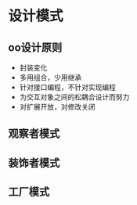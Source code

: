 # 设计模式

## oo设计原则
 
 - 封装变化
 - 多用组合，少用继承
 - 针对接口编程，不针对实现编程
 - 为交互对象之间的松耦合设计而努力
 - 对扩展开放，对修改关闭
 
## 观察者模式

## 装饰者模式

## 工厂模式


